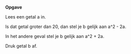 **Opgave**

Lees een getal a in.

Is dat getal groter dan 20, dan stel je b gelijk aan a^2 - 2a.

In het andere geval stel je b gelijk aan a^2 + 2a.

Druk getal b af.